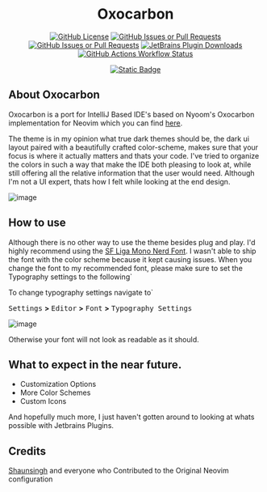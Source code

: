 <div align="center">

# Oxocarbon

</div>

<div align="center">
 
[![GitHub License](https://img.shields.io/github/license/ImLynxie/Oxocarbon?style=for-the-badge&logo=Github&labelColor=191919&color=ff74b8)](https://github.com/Oxocarbon-Theme/Oxocarbon/blob/master/LICENSE.md)
[![GitHub Issues or Pull Requests](https://img.shields.io/github/issues/ImLynxie/Oxocarbon?style=for-the-badge&logo=github&labelColor=191919&color=ff74b8)](https://github.com/Oxocarbon-Theme/Oxocarbon/issues)
[![GitHub Issues or Pull Requests](https://img.shields.io/github/issues-pr/ImLynxie/Oxocarbon?style=for-the-badge&logo=github&labelColor=191919&color=ff74b8)](https://github.com/Oxocarbon-Theme/Oxocarbon/pulls)
[![JetBrains Plugin Downloads](https://img.shields.io/jetbrains/plugin/d/23806?style=for-the-badge&logo=Intellij&label=Plugin%20Downloads&labelColor=191919&color=ff74b8)](https://plugins.jetbrains.com/plugin/23806-oxocarbon?noRedirect=true)
<br/>
[![GitHub Actions Workflow Status](https://img.shields.io/github/actions/workflow/status/ImLynxie/Oxocarbon/publish.yml?style=for-the-badge&label=Build&labelColor=191919&color=ff74b8)](https://github.com/Oxocarbon-Theme/Oxocarbon/actions/workflows/publish.yml)
</div>

<div align="center">

[![Static Badge](https://img.shields.io/badge/Download%20Plugin%20Here-191919?style=for-the-badge&labelColor=191919)](https://plugins.jetbrains.com/plugin/23806-oxocarbon?noRedirect=true)

</div>

## About Oxocarbon

Oxocarbon is a port for IntelliJ Based IDE's based on Nyoom's Oxocarbon implementation for Neovim which you can find [here](https://github.com/nyoom-engineering/nyoom.nvim?tab=readme-ov-file).

The theme is in my opinion what true dark themes should be, the dark ui layout paired with a beautifully crafted color-scheme, makes sure that your focus is where it actually matters and thats your code. 
I've tried to organize the colors in such a way that make the IDE both pleasing to look at, while still offering all the relative information that the user would need. Although I'm not a UI expert, thats how I felt while looking
at the end design.

![image](https://github.com/ImLynxie/Oxocarbon/assets/45225562/4d972634-e73f-445c-8ea6-1022e6fe0b53)


## How to use

Although there is no other way to use the theme besides plug and play. I'd highly recommend using the [SF Liga Mono Nerd Font](https://github.com/shaunsingh/SFMono-Nerd-Font-Ligaturized). I wasn't able to ship the font with the color scheme
because it kept causing issues. When you change the font to my recommended font, please make sure to set the Typography settings to the following`

To change typography settings navigate to` 

<kbd>Settings</kbd> **>** <kbd>Editor</kbd> **>** <kbd>Font</kbd> **>** <kbd>Typography Settings</kbd>

![image](https://github.com/ImLynxie/Oxocarbon/assets/45225562/8606a8a8-d6ac-4299-a5c3-40e732f3e2d4)

Otherwise your font will not look as readable as it should.

## What to expect in the near future.

- Customization Options
- More Color Schemes
- Custom Icons

And hopefully much more, I just haven't gotten around to looking at whats possible with Jetbrains Plugins.

## Credits

[Shaunsingh](https://github.com/shaunsingh) and everyone who Contributed to the Original Neovim configuration
